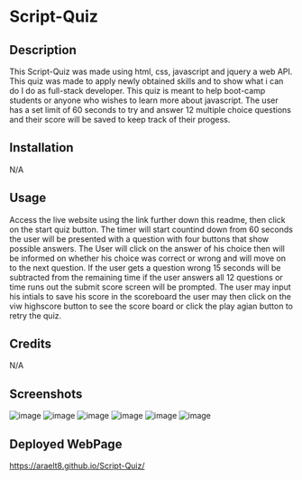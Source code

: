 # Script-Quiz

## Description

This Script-Quiz was made using html, css, javascript and jquery a web API. This quiz was made to apply newly obtained skills and to show what i can do I do as full-stack developer. This quiz is meant to help boot-camp students or anyone who wishes to learn more about javascript. The user has a set limit of 60 seconds to try and answer 12 multiple choice questions and their score will be saved to keep track of their progess.

## Installation

N/A

## Usage

Access the live website using the link further down this readme, then click on the start quiz button. The timer will start countind down from 60 seconds the user will be presented with a question with four buttons that show possible answers. The User will click on the answer of his choice then will be informed on whether his choice was correct or wrong and will move on to the next question. If the user gets a question wrong 15 seconds will be subtracted from the remaining time if the user answers all 12 questions or time runs out the submit score screen will be prompted. The user may input his intials to save his score in the scoreboard the user may then click on the viw highscore button to see the score board or click the play agian button to retry the quiz.

## Credits

N/A

## Screenshots

![image](https://user-images.githubusercontent.com/60860293/231836183-29032da1-418d-4a8d-a5e6-e923936caa68.png)
![image](https://user-images.githubusercontent.com/60860293/231836307-9d59d1cd-c835-455d-b01b-3e20481a6ea6.png)
![image](https://user-images.githubusercontent.com/60860293/231836384-8ece977f-9986-43e6-9681-30f1f8853e77.png)
![image](https://user-images.githubusercontent.com/60860293/231836581-b7c277c4-ed30-438f-9f20-cab3784ff21a.png)
![image](https://user-images.githubusercontent.com/60860293/231836674-b6abc31f-49bf-4d47-8aa9-a5ca24de31ff.png)
![image](https://user-images.githubusercontent.com/60860293/231836921-8e29af22-b9d8-4d30-83f7-dc4d51477b90.png)

## Deployed WebPage

https://araelt8.github.io/Script-Quiz/